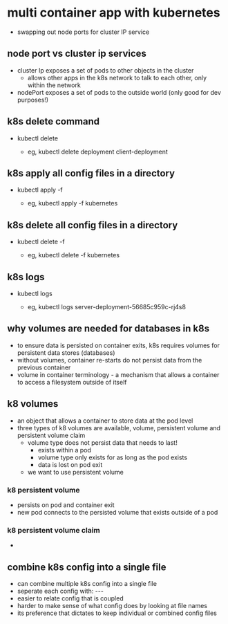 # multi container app with kubernetes
- swapping out node ports for cluster IP service

## node port vs cluster ip services
- cluster Ip exposes a set of pods to other objects in the cluster
  - allows other apps in the k8s network to talk to each other, only within the network
- nodePort exposes a set of pods to the outside world (only good for dev purposes!)

## k8s delete command
- kubectl delete <type of object> <name of object>
  - eg, kubectl delete deployment client-deployment

## k8s apply all config files in a directory
- kubectl apply -f <directory path>
  - eg, kubectl apply -f kubernetes

## k8s delete all config files in a directory
- kubectl delete -f <directory path>
  - eg, kubectl delete -f kubernetes

## k8s logs
- kubectl logs <name of pod>
  - eg, kubectl logs server-deployment-56685c959c-rj4s8

## why volumes are needed for databases in k8s
- to ensure data is persisted on container exits, k8s requires volumes for persistent data stores (databases)
- without volumes, container re-starts do not persist data from the previous container
- volume in container terminology - a mechanism that allows a container to access a filesystem outside of itself

## k8 volumes
- an object that allows a container to store data at the pod level
- three types of k8 volumes are available, volume, persistent volume and persistent volume claim
  - volume type does not persist data that needs to last! 
    - exists within a pod
    - volume type only exists for as long as the pod exists
    - data is lost on pod exit
  - we want to use persistent volume

### k8 persistent volume
- persists on pod and container exit
- new pod connects to the persisted volume that exists outside of a pod

### k8 persistent volume claim
- 

## combine k8s config into a single file
- can combine multiple k8s config into a single file
- seperate each config with: ---
- easier to relate config that is coupled
- harder to make sense of what config does by looking at file names
- its preference that dictates to keep individual or combined config files